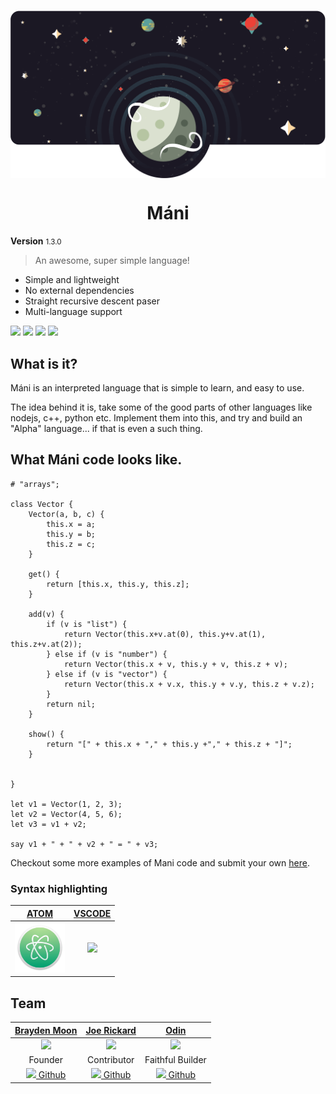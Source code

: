 
<p align="center">
<img src="docs/assets/images/header.png" alt="Máni" title="Máni" align="center">
</p>
<h1 align="center" size="1">Máni</h1>

<b>Version</b> <small>1.3.0</small>

> An awesome, super simple language!

* Simple and lightweight
* No external dependencies
* Straight recursive descent paser
* Multi-language support

[![](https://forthebadge.com/images/badges/built-by-codebabes.svg)](#)
[![](https://forthebadge.com/images/badges/made-with-crayons.svg)](#)
[![](https://forthebadge.com/images/badges/contains-technical-debt.svg)](#)
[![](https://forthebadge.com/images/badges/check-it-out.svg)](#)


## What is it?
Máni is an interpreted language that is simple to learn, and easy to use.

The idea behind it is, take some of the good parts of other languages like nodejs, c++, python etc.
Implement them into this, and try and build an "Alpha" language... if that is even a such thing.

## What Máni code looks like.
~~~ JS
# "arrays";

class Vector {
    Vector(a, b, c) {
        this.x = a;
        this.y = b;
        this.z = c;
    }

    get() {
        return [this.x, this.y, this.z];
    }

    add(v) {
        if (v is "list") {
            return Vector(this.x+v.at(0), this.y+v.at(1), this.z+v.at(2));
        } else if (v is "number") {
            return Vector(this.x + v, this.y + v, this.z + v);
        } else if (v is "vector") {
            return Vector(this.x + v.x, this.y + v.y, this.z + v.z);
        }
        return nil;
    }

    show() {
        return "[" + this.x + "," + this.y +"," + this.z + "]";
    }


}

let v1 = Vector(1, 2, 3);
let v2 = Vector(4, 5, 6);
let v3 = v1 + v2;

say v1 + " + " + v2 + " = " + v3;
~~~
Checkout some more examples of Mani code and submit your own [here](https://github.com/Mani-Language/Mani-examples).

### Syntax highlighting
|   [**ATOM**](https://github.com/crazywolf132/Mani-Atom)   |   [**VSCODE**](https://github.com/crazywolf132/Mani-vscode)   |
|:----------------:|:----------------:|
|   [<img src="https://raw.githubusercontent.com/github/explore/80688e429a7d4ef2fca1e82350fe8e3517d3494d/topics/atom/atom.png" width="80">](https://atom.io)  | [<img src="https://user-images.githubusercontent.com/14907694/30436929-a3594ef6-996d-11e7-91e0-ae34fdc040fb.png" width="80">](https://code.visualstudio.com)    |

## Team
|   [**Brayden Moon**](https://github.com/crazywolf132)  |   [**Joe Rickard**](https://github.com/Kalekdan)  |   [**Odin**](https://github.com/ManiOdin)  |
|:----------------:|:----------------:|:----------------:|
| [<img src="https://avatars3.githubusercontent.com/u/6337115?s=460&v=4" width="80">](https://github.com/crazywolf132) | [<img src="https://avatars3.githubusercontent.com/u/6087595?s=460&v=4" width="80">](https://github.com/Kalekdan)  | [<img src="https://avatars0.githubusercontent.com/u/50612219?s=460&v=4" width="80">](https://github.com/ManiOdin)  |
| Founder | Contributor | Faithful Builder |
| [<img src="https://github.com/favicon.ico" width="15"> Github](https://github.com/crazywolf132)  |  [<img src="https://github.com/favicon.ico" width="15"> Github](https://github.com/Kalekdan) |  [<img src="https://github.com/favicon.ico" width="15"> Github](https://github.com/ManiOdin) |
